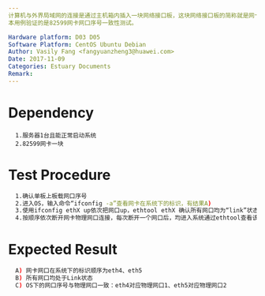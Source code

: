 ```yaml
---
计算机与外界局域网的连接是通过主机箱内插入一块网络接口板，这块网络接口板的简称就是网卡，我们主要验证的是PCIe 82599网卡在我们服务器上的性能。
本用例验证的是82599网卡网口序号一致性测试。

Hardware platform: D03 D05  
Software Platform: CentOS Ubuntu Debian 
Author: Vasily Fang <fangyuanzheng3@huawei.com>  
Date: 2017-11-09
Categories: Estuary Documents  
Remark:
---
```


# Dependency
```
  1.服务器1台且能正常启动系统
  2.82599网卡一块
```

# Test Procedure
```bash
  1.确认单板上板载网口序号
  2.进入OS，输入命令“ifconfig -a”查看网卡在系统下的标识，有结果A)
  3.使用ifconfig ethX up依次把网口up，ethtool ethX 确认所有网口均为“link”状态,有结果B)
  4.按顺序依次断开网卡物理网口连接，每次断开一个网口后，均进入系统通过ethtool查看该断开网口的标识是否与物理网口序号一致，有结果C)
```

# Expected Result
```bash
  A) 网卡网口在系统下的标识顺序为eth4、eth5
  B) 所有网口均处于Link状态
  C) OS下的网口序号与物理网口一致：eth4对应物理网口1、eth5对应物理网口2
```
